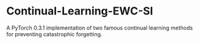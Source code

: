 # Continual-Learning-EWC-SI
A PyTorch 0.3.1 implementation of two famous continual learning methods for preventing catastrophic forgetting.
